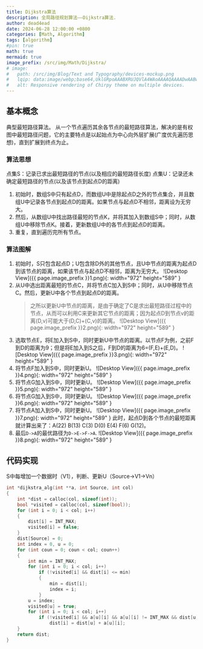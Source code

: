 ```yaml
---
title: Dijkstra算法
description: 全局路径规划算法——Dijkstra算法.
author: dead4ead
date: 2024-06-28 12:00:00 +0800
categories: [Math, Algorithm]
tags: [algorithm]
#pin: true
math: true
mermaid: true
image_prefix: /src/img/Math/Dijkstra/
# image:
#   path: /src/img/Blog/Text and Typography/devices-mockup.png
#   lqip: data:image/webp;base64,UklGRpoAAABXRUJQVlA4WAoAAAAQAAAADwAABwAAQUxQSDIAAAARL0AmbZurmr57yyIiqE8oiG0bejIYEQTgqiDA9vqnsUSI6H+oAERp2HZ65qP/VIAWAFZQOCBCAAAA8AEAnQEqEAAIAAVAfCWkAALp8sF8rgRgAP7o9FDvMCkMde9PK7euH5M1m6VWoDXf2FkP3BqV0ZYbO6NA/VFIAAAA
#   alt: Responsive rendering of Chirpy theme on multiple devices.
---
```


## 基本概念
典型最短路径算法。
从一个节点遍历其余各节点的最短路径算法，解决的是有权图中最短路径问题，它的主要特点是以起始点为中心向外层扩展(广度优先遍历思想)，直到扩展到终点为止。

### 算法思想
点集S：记录已求出最短路径的节点(以及相应的最短路径长度)
点集U：记录还未确定最短路径的节点(以及该节点到起点D的距离)

1. 初始时，数组S中只有起点D，而数组U中是除起点D之外的节点集合，并且数组U中记录各节点到起点D的距离。如果节点与起点D不相邻，距离设为无穷大。
2. 然后，从数组U中找出路径最短的节点K，并将其加入到数组S中；同时，从数组U中移除节点K。接着，更新数组U中的各节点到起点D的距离。
3. 重复，直到遍历完所有节点。

### 算法图解
1. 初始时，S只包含起点D；U包含除D外的其他节点，且U中节点的距离为起点D到该节点的距离，如果该节点与起点D不相邻，距离为无穷大。
![Desktop View]({{ page.image_prefix }}1.png){: width="972" height="589" }
2. 从U中选出距离最短的节点C，并将节点C加入到S中；同时，从U中移除节点C。然后，更新U中各个节点到起点D的距离。
   > 之所以更新U中节点的距离，是由于确定了C是求出最短路径过程中的节点，从而可以利用C来更新其它节点的距离；因为起点D到节点v的距离(D,v)可能大于(D,C)+(C,v)的距离。
![Desktop View]({{ page.image_prefix }}2.png){: width="972" height="589" }
3. 选取节点E，将E加入到S中，同时更新U中节点的距离。以节点F为例，之前F到D的距离为9；但是将E加入到S之后，F到D的距离为6=(F,E)+(E,D)。
![Desktop View]({{ page.image_prefix }}3.png){: width="972" height="589" }
4. 将节点F加入到S中，同时更新U。
![Desktop View]({{ page.image_prefix }}4.png){: width="972" height="589" }
5. 将节点G加入到S中，同时更新U。
![Desktop View]({{ page.image_prefix }}5.png){: width="972" height="589" }
6. 将节点G加入到S中，同时更新U。
![Desktop View]({{ page.image_prefix }}6.png){: width="972" height="589" }
7. 将节点A加入到S中，同时更新U。
![Desktop View]({{ page.image_prefix }}7.png){: width="972" height="589" }
此时，起点D到各个节点的最短距离就计算出来了：A(22) B(13) C(3) D(0) E(4) F(6) G(12)。
8. 最后`D->A`的最优路径为`D->E->F->A`.
![Desktop View]({{ page.image_prefix }}8.png){: width="972" height="589" }

## 代码实现

S中每增加一个数据时（V1），判断、更新U（Source->V1->Vn）

``` C
int *dijkstra_alg(int **a, int Source, int col)
{
    int *dist = calloc(col, sizeof(int));
    bool *visited = calloc(col, sizeof(bool));
    for (int i = 0; i < col; i++)
    {
        dist[i] = INT_MAX;
        visited[i] = false;
    }
    dist[Source] = 0;
    int index = 0, u = 0;
    for (int coun = 0; coun < col; coun++)
    {
        int min = INT_MAX;
        for (int i = 0; i < col; i++)
            if (!visited[i] && dist[i] <= min)
            {
                min = dist[i];
                index = i;
            }
        u = index;
        visited[u] = true;
        for (int i = 0; i < col; i++)
            if (!visited[i] && a[u][i] && a[u][i] != INT_MAX && dist[u] != INT_MAX && dist[u] + a[u][i] < dist[i])
                dist[i] = dist[u] + a[u][i];
    }
    return dist;
}
```